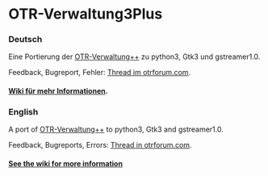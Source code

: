 # OTR-Verwaltung3Plus
### Deutsch
Eine Portierung der [OTR-Verwaltung++](https://github.com/monarc99/otr-verwaltung) zu python3, Gtk3 und gstreamer1.0.

Feedback, Bugreport, Fehler: [Thread im otrforum.com](https://old.otrforum.com/showthread.php?74447-OTRVerwaltung3Plus-eine-Portierung-von-OTRVerwaltung-hinzu-Python3-und-Gtk3&goto=newpost).

#### [Wiki für mehr Informationen](https://github.com/EinApfelBaum/otr-verwaltung3p/wiki/Home).

### English
A port of [OTR-Verwaltung++](https://github.com/monarc99/otr-verwaltung) to python3, Gtk3 and gstreamer1.0.

Feedback, Bugreports, Errors: [Thread in otrforum.com](https://old.otrforum.com/showthread.php?74447-OTRVerwaltung3Plus-eine-Portierung-von-OTRVerwaltung-hinzu-Python3-und-Gtk3&goto=newpost).
#### [See the wiki for more information](https://github.com/EinApfelBaum/otr-verwaltung3p/wiki/EN_Home)
